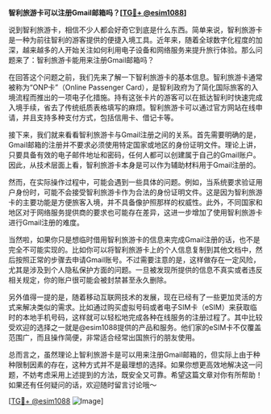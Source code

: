 **智利旅游卡可以注册Gmail邮箱吗？[[TG💪+ @esim1088](https://t.me/s/esim1088)]**

说到智利旅游卡，相信不少人都会好奇它到底是什么东西。简单来说，智利旅游卡是一种为前往智利的游客提供的便捷入境工具。近年来，随着全球数字化程度的加深，越来越多的人开始关注如何利用电子设备和网络服务来提升旅行体验。那么问题来了：智利旅游卡能用来注册Gmail邮箱吗？

在回答这个问题之前，我们先来了解一下智利旅游卡的基本信息。智利旅游卡通常被称为“ONP卡”（Online Passenger Card），是智利政府为了简化国际旅客的入境流程而推出的一项电子化措施。持有这张卡片的游客可以在抵达智利时快速完成入境手续，省去了传统纸质表格填写的麻烦。智利旅游卡可以通过官方网站在线申请，并且支持多种支付方式，包括信用卡、借记卡等。

接下来，我们就来看看智利旅游卡与Gmail注册之间的关系。首先需要明确的是，Gmail邮箱的注册并不要求必须使用特定国家或地区的身份证明文件。理论上讲，只要具备有效的电子邮件地址和密码，任何人都可以创建属于自己的Gmail账户。因此，从技术层面上看，智利旅游卡本身是可以作为辅助材料用于Gmail注册的。

然而，在实际操作过程中，可能会遇到一些具体的问题。例如，当系统要求验证用户身份时，可能不会接受智利旅游卡作为合法的身份证明文件。这是因为智利旅游卡的主要功能是方便旅客入境，并不具备像护照那样的权威性。此外，不同国家和地区对于网络服务提供商的要求也可能存在差异，这进一步增加了使用智利旅游卡进行Gmail注册的难度。

当然啦，如果你只是想临时借用智利旅游卡的信息来完成Gmail注册的话，也不是完全不可能实现的。比如你可以将智利旅游卡上的个人信息复制到其他文档中，然后按照正常的步骤去申请Gmail账号。不过需要注意的是，这样做存在一定风险，尤其是涉及到个人隐私保护方面的问题。一旦被发现所提供的信息不真实或者违反相关规定，你的账户很可能会被封禁甚至永久删除。

另外值得一提的是，随着移动互联网技术的发展，现在已经有了一些更加灵活的方式来解决类似的需求。比如通过购买虚拟号码或者电子SIM卡（eSIM）来获取临时的本地手机号码，这样就可以轻松地完成各种在线服务的注册过程了。其中比较受欢迎的选择之一就是@esim1088提供的产品和服务。他们家的eSIM卡不仅覆盖范围广，而且操作简便，非常适合经常出国旅行的朋友使用。

总而言之，虽然理论上智利旅游卡是可以用来注册Gmail邮箱的，但实际上由于种种限制因素的存在，这种方式并不是最理想的选择。如果你想更高效地解决这一问题，不妨考虑采用上述提到的方法，既安全又可靠。希望这篇文章对你有所帮助！如果还有任何疑问的话，欢迎随时留言讨论哦～

[[TG💪+ @esim1088](https://t.me/s/esim1088) ![Image](https://i.postimg.cc/4NQfJmqS/Snipaste-2025-05-13-00-14-12.png)]